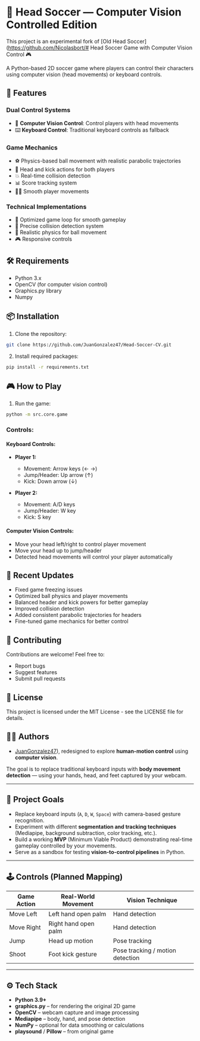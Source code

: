 # 🧠 Head Soccer — Computer Vision Controlled Edition

This project is an experimental fork of [Old Head Soccer](https://github.com/Nicolasbort/# Head Soccer Game with Computer Vision Control 🎮

A Python-based 2D soccer game where players can control their characters using computer vision (head movements) or keyboard controls.

## 🌟 Features

### Dual Control Systems
- 🎥 **Computer Vision Control**: Control players with head movements
- ⌨️ **Keyboard Control**: Traditional keyboard controls as fallback

### Game Mechanics
- ⚽ Physics-based ball movement with realistic parabolic trajectories
- 🎯 Head and kick actions for both players
- 💥 Real-time collision detection
- 📊 Score tracking system
- 🏃‍♂️ Smooth player movements

### Technical Implementations
- 🔄 Optimized game loop for smooth gameplay
- 🎯 Precise collision detection system
- 📐 Realistic physics for ball movement
- 🎮 Responsive controls

## 🛠️ Requirements

- Python 3.x
- OpenCV (for computer vision control)
- Graphics.py library
- Numpy

## 📦 Installation

1. Clone the repository:
```bash
git clone https://github.com/JuanGonzalez47/Head-Soccer-CV.git
```

2. Install required packages:
```bash
pip install -r requirements.txt
```

## 🎮 How to Play

1. Run the game:
```bash
python -m src.core.game
```

### Controls:

#### Keyboard Controls:
- **Player 1:**
  - Movement: Arrow keys (← →)
  - Jump/Header: Up arrow (↑)
  - Kick: Down arrow (↓)

- **Player 2:**
  - Movement: A/D keys
  - Jump/Header: W key
  - Kick: S key

#### Computer Vision Controls:
- Move your head left/right to control player movement
- Move your head up to jump/header
- Detected head movements will control your player automatically

## 🔧 Recent Updates

- Fixed game freezing issues
- Optimized ball physics and player movements
- Balanced header and kick powers for better gameplay
- Improved collision detection
- Added consistent parabolic trajectories for headers
- Fine-tuned game mechanics for better control

## 🤝 Contributing

Contributions are welcome! Feel free to:
- Report bugs
- Suggest features
- Submit pull requests

## 📝 License

This project is licensed under the MIT License - see the LICENSE file for details.

## 🙋‍♂️ Authors

- [JuanGonzalez47](https://github.com/JuanGonzalez47)), redesigned to explore **human-motion control** using **computer vision**.

The goal is to replace traditional keyboard inputs with **body movement detection** — using your hands, head, and feet captured by your webcam.

---

## 🎯 Project Goals

- Replace keyboard inputs (`A`, `D`, `W`, `Space`) with camera-based gesture recognition.
- Experiment with different **segmentation and tracking techniques** (Mediapipe, background subtraction, color tracking, etc.).
- Build a working **MVP** (Minimum Viable Product) demonstrating real-time gameplay controlled by your movements.
- Serve as a sandbox for testing **vision-to-control pipelines** in Python.

---

## 🕹️ Controls (Planned Mapping)

| Game Action | Real-World Movement | Vision Technique |
|--------------|--------------------|------------------|
| Move Left | Left hand open palm | Hand detection |
| Move Right | Right hand open palm | Hand detection |
| Jump | Head up motion | Pose tracking |
| Shoot | Foot kick gesture | Pose tracking / motion detection |

---

## ⚙️ Tech Stack

- **Python 3.9+**
- **graphics.py** – for rendering the original 2D game
- **OpenCV** – webcam capture and image processing
- **Mediapipe** – body, hand, and pose detection
- **NumPy** – optional for data smoothing or calculations
- **playsound** / **Pillow** – from original game
